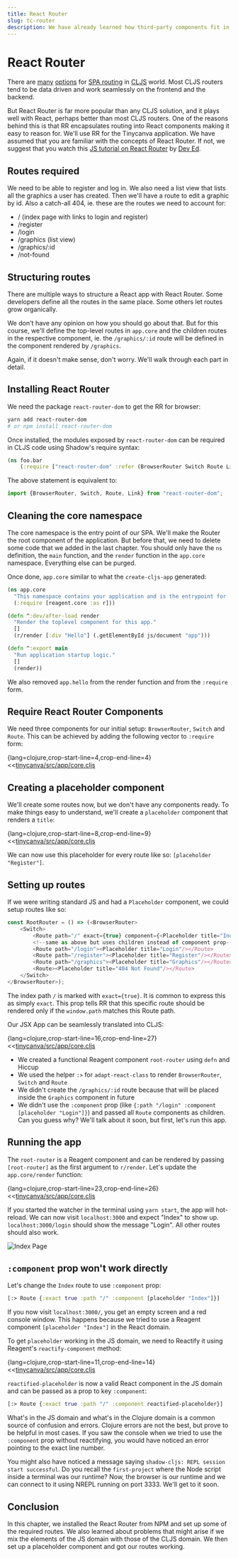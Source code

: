 ```yaml
---
title: React Router
slug: tc-router
description: We have already learned how third-party components fit in with Reagent. In this chapter, we'll implement React Router in the Tinycana app.
---
```


# React Router
There are [many](https://github.com/metosin/reitit) [options](https://github.com/juxt/bidi) for [SPA routing](https://github.com/funcool/bide) in [CLJS](https://github.com/domkm/silk) world. Most CLJS routers tend to be data driven and work seamlessly on the frontend and the backend.

But React Router is far more popular than any CLJS solution, and it plays well with React, perhaps better than most CLJS routers. One of the reasons behind this is that RR encapsulates routing into React components making it easy to reason for. We'll use RR for the Tinycanva application. We have assumed that you are familiar with the concepts of React Router. If not, we suggest that you watch this [JS tutorial on React Router](https://www.youtube.com/watch?v=Law7wfdg_ls) by [Dev Ed](https://www.youtube.com/channel/UClb90NQQcskPUGDIXsQEz5Q).

## Routes required
We need to be able to register and log in. We also need a list view that lists all the graphics a user has created. Then we'll have a route to edit a graphic by id. Also a catch-all 404, ie. these are the routes we need to account for:

- / (index page with links to login and register)
- /register
- /login
- /graphics (list view)
- /graphics/:id
- /not-found

## Structuring routes
There are multiple ways to structure a React app with React Router. Some developers define all the routes in the same place. Some others let routes grow organically.

We don't have any opinion on how you should go about that. But for this course, we'll define the top-level routes in `app.core` and the children routes in the respective component, ie. the `/graphics/:id` route will be defined in the component rendered by `/graphics`.

Again, if it doesn't make sense, don't worry. We'll walk through each part in detail.

## Installing React Router
We need the package `react-router-dom` to get the RR for browser:
```bash
yarn add react-router-dom
# or npm install react-router-dom
```

Once installed, the modules exposed by `react-router-dom` can be required in CLJS code using Shadow's require syntax:
```clojure
(ns foo.bar
	(:require ["react-router-dom" :refer (BrowserRouter Switch Route Link)]))
```

The above statement is equivalent to:
```js
import {BrowserRouter, Switch, Route, Link} from "react-router-dom";
```

## Cleaning the core namespace
The core namespace is the entry point of our SPA. We'll make the Router the root component of the application. But before that, we need to delete some code that we added in the last chapter. You should only have the `ns` definition, the `main` function, and the `render` function in the `app.core` namespace. Everything else can be purged.

Once done, `app.core` similar to what the `create-cljs-app` generated:
```clojure
(ns app.core
  "This namespace contains your application and is the entrypoint for 'yarn start'."
  (:require [reagent.core :as r]))

(defn ^:dev/after-load render
  "Render the toplevel component for this app."
  []
  (r/render [:div "Hello"] (.getElementById js/document "app")))

(defn ^:export main
  "Run application startup logic."
  []
  (render))
```

We also removed `app.hello` from the render function and from the `:require` form.

## Require React Router Components
We need three components for our initial setup: `BrowserRouter`, `Switch` and `Route`. This can be achieved by adding the following vector to `:require` form:

{lang=clojure,crop-start-line=4,crop-end-line=4}
<<[tinycanva/src/app/core.cljs](./protected/source_code/tinycanva/src/app/core.cljs)


## Creating a placeholder component

We'll create some routes now, but we don't have any components ready. To make things easy to understand, we'll create a `placeholder` component that renders a `title`:

{lang=clojure,crop-start-line=8,crop-end-line=9}
<<[tinycanva/src/app/core.cljs](./protected/source_code/tinycanva/src/app/core.cljs)

We can now use this placeholder for every route like so: `[placeholder "Register"]`.

## Setting up routes
If we were writing standard JS and had a `Placeholder` component, we could setup routes like so:

```javascript
const RootRouter = () => (<BrowserRouter>
	<Switch>
		<Route path="/" exact={true} component={<Placeholder title="Index" />} />
		<!--same as above but uses children instead of component prop-->
		<Route path="/login"><Placeholder title="Login"/></Route>
		<Route path="/register"><Placeholder title="Register"/></Route>
		<Route path="/graphics"><Placeholder title="Graphics"/></Route>
		<Route><Placeholder title="404 Not Found"/></Route>
	</Switch>
</BrowserRouter>);
```

The index path `/` is marked with `exact={true}`. It is common to express this as simply `exact`. This prop tells RR that this specific route should be rendered only if the `window.path` matches this Route path.

Our JSX App can be seamlessly translated into CLJS:

{lang=clojure,crop-start-line=16,crop-end-line=27}
<<[tinycanva/src/app/core.cljs](./protected/source_code/tinycanva/src/app/core.cljs)

- We created a functional Reagent component `root-router` using `defn` and Hiccup
- We used the helper `:>` for `adapt-react-class` to render `BrowserRouter`, `Switch` and `Route`
- We didn't create the `/graphics/:id` route because that will be placed inside the `Graphics` component in future
- We didn't use the `:component` prop (like `{:path "/login" :component [placeholder "Login"]}`) and passed all `Route` components as children. Can you guess why? We'll talk about it soon, but first, let's run this app.

## Running the app
The `root-router` is a Reagent component and can be rendered by passing `[root-router]` as the first argument to `r/render`. Let's update the `app.core/render` function:

{lang=clojure,crop-start-line=23,crop-end-line=26}
<<[tinycanva/src/app/core.cljs](./protected/source_code/tinycanva/src/app/core.cljs)

If you started the watcher in the terminal using `yarn start`, the app will hot-reload. We can now visit `localhost:3000` and expect "Index" to show up. `localhost:3000/login` should show the message "Login". All other routes should also work.

![Index Page](./public/assets/index.png)

## `:component` prop won't work directly
Let's change the `Index` route to use `:component` prop:

```clojure
[:> Route {:exact true :path "/" :component [placeholder "Index"]}]
```

If you now visit `localhost:3000/`, you get an empty screen and a red console window. This happens because we tried to use a Reagent component `[placeholder "Index"]` in the React domain.

To get `placeholder` working in the JS domain, we need to Reactify it using Reagent's `reactify-component` method:

{lang=clojure,crop-start-line=11,crop-end-line=14}
<<[tinycanva/src/app/core.cljs](./protected/source_code/tinycanva/src/app/core.cljs)

`reactified-placeholder` is now a valid React component in the JS domain and can be passed as a prop to key `:component`:

```clojure
[:> Route {:exact true :path "/" :component reactified-placeholder}]
```

What's in the JS domain and what's in the Clojure domain is a common source of confusion and errors. Clojure errors are not the best, but prove to be helpful in most cases. If you saw the console when we tried to use the `:component` prop without reactifying, you would have noticed an error pointing to the exact line number.

You might also have noticed a message saying `shadow-cljs: REPL session start successful`. Do you recall the `first-project` where the Node script inside a terminal was our runtime? Now, the browser is our runtime and we can connect to it using NREPL running on port 3333. We'll get to it soon.

## Conclusion
In this chapter, we installed the React Router from NPM and set up some of the required routes. We also learned about problems that might arise if we mix the elements of the JS domain with those of the CLJS domain. We then set up a placeholder component and got our routes working.
